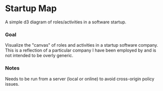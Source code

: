 # Startup Map

A simple d3 diagram of roles/activities in a software startup.

### Goal

Visualize the "canvas" of roles and activities in a startup software company. This is a reflection of a particular company I have been employed by and is not intended to be overly generic.

### Notes

Needs to be run from a server (local or online) to avoid cross-origin policy issues.
